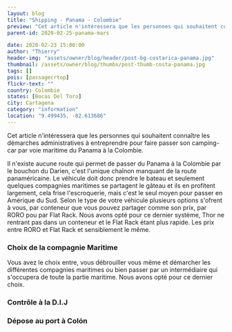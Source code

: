 ```yaml
---
layout: blog
title: "Shipping - Panama - Colombie"
preview: "Cet article n'intéressera que les personnes qui souhaitent connaître les démarches administratives à entreprendre pour faire passer son camping-car par voie maritime du …"
parent-id: 2020-02-25-panama-mars

date: 2020-02-23 15:00:00
author: "Thierry"
header-img: "assets/owner/blog/header/post-bg-costarica-panama.jpg"
thumbnail: /assets/owner/blog/thumbs/post-thumb-costa-panama.jpg
tags: []
pois: [passagecrtop]
flickr-text: ""
country: Colombie
states: [Bocas Del Toro]
city: Cartagena
category: "information"
location: "9.499435, -82.613686"
---
```


Cet article n'intéressera que les personnes qui souhaitent connaître les démarches administratives à entreprendre pour faire passer son camping-car par voie maritime du Panama à la Colombie.

Il n'existe aucune route qui permet de passer du Panama à la Colombie par le bouchon du Darien, c'est l'unique chaînon manquant de la route panaméricaine. Le véhicule doit donc prendre le bateau et seulement quelques compagnies maritimes se partagent le gâteau et ils en profitent largement, cela frise l'escroquerie, mais c'est le seul moyen pour passer en Amérique du Sud. Selon le type de votre véhicule plusieurs options s'ofrent à vous, par conteneur que vous pouvez partager  comme son prix, par RORO pou par Flat Rack. Nous avons opté pour ce dernier système, Thor ne rentrant pas dans un conteneur et le Flat Rack étant plus rapide. Les prix entre RORO et Flat Rack et sensiblement le même.

### Choix de la compagnie Maritime

Vous avez le choix entre, vous débrouiller vous même et démarcher les différentes compagnies maritimes ou bien passer par un intermédiaire qui s'occupera de toute la partie maritime. Nous avons opté pour ce dernier choix.


### Contrôle à la D.I.J


### Dépose au port à Colón

